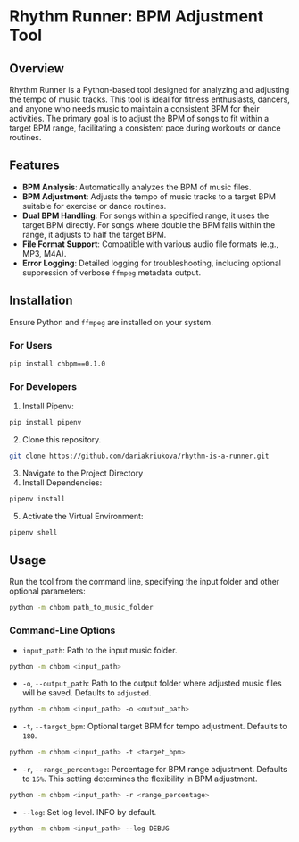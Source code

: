 # Rhythm Runner: BPM Adjustment Tool

## Overview
Rhythm Runner is a Python-based tool designed for analyzing and adjusting the tempo of music tracks. This tool is ideal for fitness enthusiasts, dancers, and anyone who needs music to maintain a consistent BPM for their activities. The primary goal is to adjust the BPM of songs to fit within a target BPM range, facilitating a consistent pace during workouts or dance routines.

## Features
- **BPM Analysis**: Automatically analyzes the BPM of music files.
- **BPM Adjustment**: Adjusts the tempo of music tracks to a target BPM suitable for exercise or dance routines.
- **Dual BPM Handling**: For songs within a specified range, it uses the target BPM directly. For songs where double the BPM falls within the range, it adjusts to half the target BPM.
- **File Format Support**: Compatible with various audio file formats (e.g., MP3, M4A).
- **Error Logging**: Detailed logging for troubleshooting, including optional suppression of verbose `ffmpeg` metadata output.

## Installation
Ensure Python and `ffmpeg` are installed on your system.
### For Users
```bash
pip install chbpm==0.1.0
```

### For Developers
1. Install Pipenv:
```bash
pip install pipenv
```
2. Clone this repository.
```bash
git clone https://github.com/dariakriukova/rhythm-is-a-runner.git
```
3. Navigate to the Project Directory
4. Install Dependencies:
```bash
pipenv install
```
5. Activate the Virtual Environment:
```bash
pipenv shell
```

## Usage
Run the tool from the command line, specifying the input folder and other optional parameters:

```bash
python -m chbpm path_to_music_folder
```

### Command-Line Options
- `input_path`: Path to the input music folder. 
```bash
python -m chbpm <input_path>
```
- `-o`, `--output_path`: Path to the output folder where adjusted music files will be saved. Defaults to `adjusted`.  
```bash
python -m chbpm <input_path> -o <output_path>
```
- `-t`, `--target_bpm`: Optional target BPM for tempo adjustment. Defaults to `180`.  
```bash
python -m chbpm <input_path> -t <target_bpm>
```
- `-r`, `--range_percentage`: Percentage for BPM range adjustment. Defaults to `15%`. This setting determines the 
flexibility in BPM adjustment.  
```bash
python -m chbpm <input_path> -r <range_percentage>
```

- `--log`: Set log level. INFO by default.
```bash
python -m chbpm <input_path> --log DEBUG
```